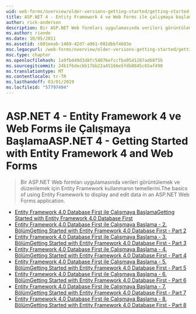 ```yaml
---
uid: web-forms/overview/older-versions-getting-started/getting-started-with-ef/index
title: ASP.NET 4 - Entity Framework 4 ve Web Forms ile çalışmaya başlama | Microsoft Docs
author: rick-anderson
description: Bir ASP.NET Web formları uygulamasında verileri görüntülemek ve düzenlemek için Entity Framework kullanmanın temellerini.
ms.author: riande
ms.date: 10/05/2011
ms.assetid: c801eeab-1469-42d7-a961-082dbbf4683e
msc.legacyurl: /web-forms/overview/older-versions-getting-started/getting-started-with-ef
msc.type: chapter
ms.openlocfilehash: 1a9fbd49d3d8fc54076efccfba9541287ad68f5b
ms.sourcegitcommit: 24b1f6decbb17bb22a45166e5fdb0845c65af498
ms.translationtype: MT
ms.contentlocale: tr-TR
ms.lasthandoff: 03/01/2019
ms.locfileid: "57797494"
---
```

<a name="aspnet-4---getting-started-with-entity-framework-4-and-web-forms"></a><span data-ttu-id="de47b-103">ASP.NET 4 - Entity Framework 4 ve Web Forms ile Çalışmaya Başlama</span><span class="sxs-lookup"><span data-stu-id="de47b-103">ASP.NET 4 - Getting Started with Entity Framework 4 and Web Forms</span></span>
====================
> <span data-ttu-id="de47b-104">Bir ASP.NET Web formları uygulamasında verileri görüntülemek ve düzenlemek için Entity Framework kullanmanın temellerini.</span><span class="sxs-lookup"><span data-stu-id="de47b-104">The basics of using Entity Framework to display and edit data in an ASP.NET Web Forms application.</span></span>


- [<span data-ttu-id="de47b-105">Entity Framework 4.0 Database First ile Çalışmaya Başlama</span><span class="sxs-lookup"><span data-stu-id="de47b-105">Getting Started with Entity Framework 4.0 Database First</span></span>](the-entity-framework-and-aspnet-getting-started-part-1.md)
- [<span data-ttu-id="de47b-106">Entity Framework 4.0 Database First ile Çalışmaya Başlama - 2. Bölüm</span><span class="sxs-lookup"><span data-stu-id="de47b-106">Getting Started with Entity Framework 4.0 Database First - Part 2</span></span>](the-entity-framework-and-aspnet-getting-started-part-2.md)
- [<span data-ttu-id="de47b-107">Entity Framework 4.0 Database First ile Çalışmaya Başlama - 3. Bölüm</span><span class="sxs-lookup"><span data-stu-id="de47b-107">Getting Started with Entity Framework 4.0 Database First - Part 3</span></span>](the-entity-framework-and-aspnet-getting-started-part-3.md)
- [<span data-ttu-id="de47b-108">Entity Framework 4.0 Database First ile Çalışmaya Başlama - 4. Bölüm</span><span class="sxs-lookup"><span data-stu-id="de47b-108">Getting Started with Entity Framework 4.0 Database First - Part 4</span></span>](the-entity-framework-and-aspnet-getting-started-part-4.md)
- [<span data-ttu-id="de47b-109">Entity Framework 4.0 Database First ile Çalışmaya Başlama - 5. Bölüm</span><span class="sxs-lookup"><span data-stu-id="de47b-109">Getting Started with Entity Framework 4.0 Database First - Part 5</span></span>](the-entity-framework-and-aspnet-getting-started-part-5.md)
- [<span data-ttu-id="de47b-110">Entity Framework 4.0 Database First ile Çalışmaya Başlama - 6. Bölüm</span><span class="sxs-lookup"><span data-stu-id="de47b-110">Getting Started with Entity Framework 4.0 Database First - Part 6</span></span>](the-entity-framework-and-aspnet-getting-started-part-6.md)
- [<span data-ttu-id="de47b-111">Entity Framework 4.0 Database First ile Çalışmaya Başlama - 7. Bölüm</span><span class="sxs-lookup"><span data-stu-id="de47b-111">Getting Started with Entity Framework 4.0 Database First - Part 7</span></span>](the-entity-framework-and-aspnet-getting-started-part-7.md)
- [<span data-ttu-id="de47b-112">Entity Framework 4.0 Database First ile Çalışmaya Başlama - 8. Bölüm</span><span class="sxs-lookup"><span data-stu-id="de47b-112">Getting Started with Entity Framework 4.0 Database First - Part 8</span></span>](the-entity-framework-and-aspnet-getting-started-part-8.md)
